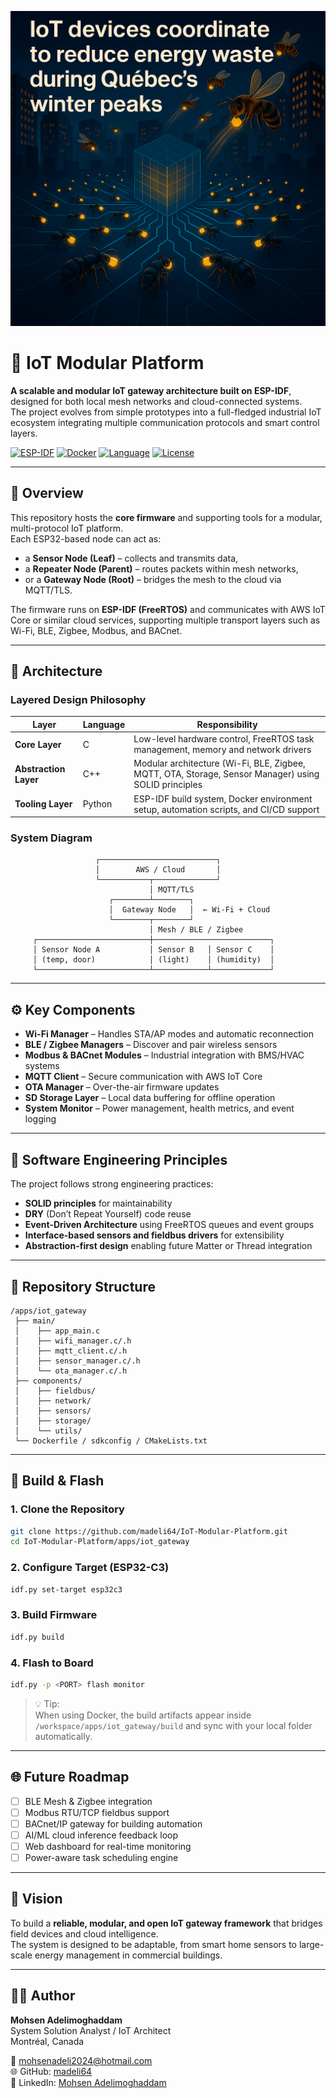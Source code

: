 
<p align="center">
  <img src="assets/iot_network.png" width="640" alt="IoT devices coordinating to reduce energy waste">
</p>

# 🧠 IoT Modular Platform

**A scalable and modular IoT gateway architecture built on ESP-IDF**, designed for both local mesh networks and cloud-connected systems.  
The project evolves from simple prototypes into a full-fledged industrial IoT ecosystem integrating multiple communication protocols and smart control layers.

[![ESP-IDF](https://img.shields.io/badge/ESP--IDF-Firmware-blue?logo=espressif&logoColor=white)](https://idf.espressif.com/)
[![Docker](https://img.shields.io/badge/Docker-Dev_Environment-lightblue?logo=docker&logoColor=white)](https://www.docker.com/)
[![Language](https://img.shields.io/badge/Language-C%20%2B%2B%20%7C%20Python-green)](#)
[![License](https://img.shields.io/badge/License-MIT-yellow)](#)

---

## 🚀 Overview

This repository hosts the **core firmware** and supporting tools for a modular, multi-protocol IoT platform.  
Each ESP32-based node can act as:
- a **Sensor Node (Leaf)** – collects and transmits data,
- a **Repeater Node (Parent)** – routes packets within mesh networks,
- or a **Gateway Node (Root)** – bridges the mesh to the cloud via MQTT/TLS.

The firmware runs on **ESP-IDF (FreeRTOS)** and communicates with AWS IoT Core or similar cloud services, supporting multiple transport layers such as Wi-Fi, BLE, Zigbee, Modbus, and BACnet.

---

## 🧩 Architecture

### Layered Design Philosophy

| Layer | Language | Responsibility |
|-------|-----------|----------------|
| **Core Layer** | C | Low-level hardware control, FreeRTOS task management, memory and network drivers |
| **Abstraction Layer** | C++ | Modular architecture (Wi-Fi, BLE, Zigbee, MQTT, OTA, Storage, Sensor Manager) using SOLID principles |
| **Tooling Layer** | Python | ESP-IDF build system, Docker environment setup, automation scripts, and CI/CD support |

### System Diagram
```
                   ┌──────────────────────────┐
                   │        AWS / Cloud       │
                   └───────────┬──────────────┘
                               │ MQTT/TLS
                      ┌────────┴────────┐
                      │  Gateway Node   │  ← Wi-Fi + Cloud
                      └────────┬────────┘
                               │ Mesh / BLE / Zigbee
     ┌─────────────────────────┼──────────────────────────┐
     │ Sensor Node A           │ Sensor B   │ Sensor C    │
     │ (temp, door)            │ (light)    │ (humidity)  │
     └─────────────────────────┴────────────┴─────────────┘
```

---

## ⚙️ Key Components

- **Wi-Fi Manager** – Handles STA/AP modes and automatic reconnection  
- **BLE / Zigbee Managers** – Discover and pair wireless sensors  
- **Modbus & BACnet Modules** – Industrial integration with BMS/HVAC systems  
- **MQTT Client** – Secure communication with AWS IoT Core  
- **OTA Manager** – Over-the-air firmware updates  
- **SD Storage Layer** – Local data buffering for offline operation  
- **System Monitor** – Power management, health metrics, and event logging  

---

## 🧠 Software Engineering Principles

The project follows strong engineering practices:
- **SOLID principles** for maintainability  
- **DRY** (Don’t Repeat Yourself) code reuse  
- **Event-Driven Architecture** using FreeRTOS queues and event groups  
- **Interface-based sensors and fieldbus drivers** for extensibility  
- **Abstraction-first design** enabling future Matter or Thread integration  

---

## 🧱 Repository Structure

```
/apps/iot_gateway
 ├── main/
 │    ├── app_main.c
 │    ├── wifi_manager.c/.h
 │    ├── mqtt_client.c/.h
 │    ├── sensor_manager.c/.h
 │    └── ota_manager.c/.h
 ├── components/
 │    ├── fieldbus/
 │    ├── network/
 │    ├── sensors/
 │    ├── storage/
 │    └── utils/
 └── Dockerfile / sdkconfig / CMakeLists.txt
```

---

## 🧪 Build & Flash

### 1. Clone the Repository
```bash
git clone https://github.com/madeli64/IoT-Modular-Platform.git
cd IoT-Modular-Platform/apps/iot_gateway
```

### 2. Configure Target (ESP32-C3)
```bash
idf.py set-target esp32c3
```

### 3. Build Firmware
```bash
idf.py build
```

### 4. Flash to Board
```bash
idf.py -p <PORT> flash monitor
```

> 💡 Tip:  
> When using Docker, the build artifacts appear inside `/workspace/apps/iot_gateway/build` and sync with your local folder automatically.

---

## 🌐 Future Roadmap

- [ ] BLE Mesh & Zigbee integration  
- [ ] Modbus RTU/TCP fieldbus support  
- [ ] BACnet/IP gateway for building automation  
- [ ] AI/ML cloud inference feedback loop  
- [ ] Web dashboard for real-time monitoring  
- [ ] Power-aware task scheduling engine  

---

## 🧭 Vision

To build a **reliable, modular, and open IoT gateway framework** that bridges field devices and cloud intelligence.  
The system is designed to be adaptable, from smart home sensors to large-scale energy management in commercial buildings.

---

## 👨‍💻 Author

**Mohsen Adelimoghaddam**  
System Solution Analyst / IoT Architect  
Montréal, Canada  

📧 mohsenadeli2024@hotmail.com  
🌐 GitHub: [madeli64](https://github.com/madeli64)  
🔗 LinkedIn: [Mohsen Adelimoghaddam](https://www.linkedin.com/in/mohsen-adelimoghaddam)
